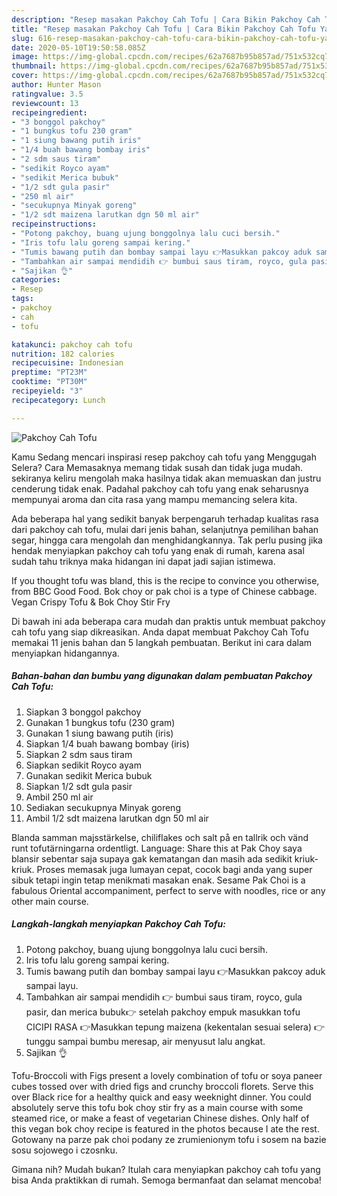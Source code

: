 ```yaml
---
description: "Resep masakan Pakchoy Cah Tofu | Cara Bikin Pakchoy Cah Tofu Yang Enak dan Simpel"
title: "Resep masakan Pakchoy Cah Tofu | Cara Bikin Pakchoy Cah Tofu Yang Enak dan Simpel"
slug: 616-resep-masakan-pakchoy-cah-tofu-cara-bikin-pakchoy-cah-tofu-yang-enak-dan-simpel
date: 2020-05-10T19:50:58.085Z
image: https://img-global.cpcdn.com/recipes/62a7687b95b857ad/751x532cq70/pakchoy-cah-tofu-foto-resep-utama.jpg
thumbnail: https://img-global.cpcdn.com/recipes/62a7687b95b857ad/751x532cq70/pakchoy-cah-tofu-foto-resep-utama.jpg
cover: https://img-global.cpcdn.com/recipes/62a7687b95b857ad/751x532cq70/pakchoy-cah-tofu-foto-resep-utama.jpg
author: Hunter Mason
ratingvalue: 3.5
reviewcount: 13
recipeingredient:
- "3 bonggol pakchoy"
- "1 bungkus tofu 230 gram"
- "1 siung bawang putih iris"
- "1/4 buah bawang bombay iris"
- "2 sdm saus tiram"
- "sedikit Royco ayam"
- "sedikit Merica bubuk"
- "1/2 sdt gula pasir"
- "250 ml air"
- "secukupnya Minyak goreng"
- "1/2 sdt maizena larutkan dgn 50 ml air"
recipeinstructions:
- "Potong pakchoy, buang ujung bonggolnya lalu cuci bersih."
- "Iris tofu lalu goreng sampai kering."
- "Tumis bawang putih dan bombay sampai layu 👉Masukkan pakcoy aduk sampai layu."
- "Tambahkan air sampai mendidih 👉 bumbui saus tiram, royco, gula pasir, dan merica bubuk👉 setelah pakchoy empuk masukkan tofu CICIPI RASA 👉Masukkan tepung maizena (kekentalan sesuai selera) 👉 tunggu sampai bumbu meresap, air menyusut lalu angkat."
- "Sajikan 👌"
categories:
- Resep
tags:
- pakchoy
- cah
- tofu

katakunci: pakchoy cah tofu 
nutrition: 182 calories
recipecuisine: Indonesian
preptime: "PT23M"
cooktime: "PT30M"
recipeyield: "3"
recipecategory: Lunch

---
```



![Pakchoy Cah Tofu](https://img-global.cpcdn.com/recipes/62a7687b95b857ad/751x532cq70/pakchoy-cah-tofu-foto-resep-utama.jpg)

Kamu Sedang mencari inspirasi resep pakchoy cah tofu yang Menggugah Selera? Cara Memasaknya memang tidak susah dan tidak juga mudah. sekiranya keliru mengolah maka hasilnya tidak akan memuaskan dan justru cenderung tidak enak. Padahal pakchoy cah tofu yang enak seharusnya mempunyai aroma dan cita rasa yang mampu memancing selera kita.

Ada beberapa hal yang sedikit banyak berpengaruh terhadap kualitas rasa dari pakchoy cah tofu, mulai dari jenis bahan, selanjutnya pemilihan bahan segar, hingga cara mengolah dan menghidangkannya. Tak perlu pusing jika hendak menyiapkan pakchoy cah tofu yang enak di rumah, karena asal sudah tahu triknya maka hidangan ini dapat jadi sajian istimewa.

If you thought tofu was bland, this is the recipe to convince you otherwise, from BBC Good Food. Bok choy or pak choi is a type of Chinese cabbage. Vegan Crispy Tofu &amp; Bok Choy Stir Fry


Di bawah ini ada beberapa cara mudah dan praktis untuk membuat pakchoy cah tofu yang siap dikreasikan. Anda dapat membuat Pakchoy Cah Tofu memakai 11 jenis bahan dan 5 langkah pembuatan. Berikut ini cara dalam menyiapkan hidangannya.

<!--inarticleads1-->

##### Bahan-bahan dan bumbu yang digunakan dalam pembuatan Pakchoy Cah Tofu:

1. Siapkan 3 bonggol pakchoy
1. Gunakan 1 bungkus tofu (230 gram)
1. Gunakan 1 siung bawang putih (iris)
1. Siapkan 1/4 buah bawang bombay (iris)
1. Siapkan 2 sdm saus tiram
1. Siapkan sedikit Royco ayam
1. Gunakan sedikit Merica bubuk
1. Siapkan 1/2 sdt gula pasir
1. Ambil 250 ml air
1. Sediakan secukupnya Minyak goreng
1. Ambil 1/2 sdt maizena larutkan dgn 50 ml air


Blanda samman majsstärkelse, chiliflakes och salt på en tallrik och vänd runt tofutärningarna ordentligt. Language: Share this at Pak Choy saya blansir sebentar saja supaya gak kematangan dan masih ada sedikit kriuk-kriuk. Proses memasak juga lumayan cepat, cocok bagi anda yang super sibuk tetapi ingin tetap menikmati masakan enak. Sesame Pak Choi is a fabulous Oriental accompaniment, perfect to serve with noodles, rice or any other main course. 

<!--inarticleads2-->

##### Langkah-langkah menyiapkan Pakchoy Cah Tofu:

1. Potong pakchoy, buang ujung bonggolnya lalu cuci bersih.
1. Iris tofu lalu goreng sampai kering.
1. Tumis bawang putih dan bombay sampai layu 👉Masukkan pakcoy aduk sampai layu.
1. Tambahkan air sampai mendidih 👉 bumbui saus tiram, royco, gula pasir, dan merica bubuk👉 setelah pakchoy empuk masukkan tofu CICIPI RASA 👉Masukkan tepung maizena (kekentalan sesuai selera) 👉 tunggu sampai bumbu meresap, air menyusut lalu angkat.
1. Sajikan 👌


Tofu-Broccoli with Figs present a lovely combination of tofu or soya paneer cubes tossed over with dried figs and crunchy broccoli florets. Serve this over Black rice for a healthy quick and easy weeknight dinner. You could absolutely serve this tofu bok choy stir fry as a main course with some steamed rice, or make a feast of vegetarian Chinese dishes. Only half of this vegan bok choy recipe is featured in the photos because I ate the rest. Gotowany na parze pak choi podany ze zrumienionym tofu i sosem na bazie sosu sojowego i czosnku. 

Gimana nih? Mudah bukan? Itulah cara menyiapkan pakchoy cah tofu yang bisa Anda praktikkan di rumah. Semoga bermanfaat dan selamat mencoba!
